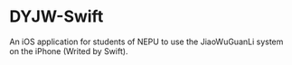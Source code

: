 # DYJW-Swift
An iOS application for students of NEPU to use the JiaoWuGuanLi system on the iPhone (Writed by Swift).
